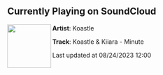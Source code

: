 ## Currently Playing on SoundCloud

[<img align="left" width="100" src="https://i1.sndcdn.com/artworks-5QLeW1EHNuccmw1B-0zSPnA-t500x500.jpg">](https://soundcloud.com/koastle/koastle-kiiara-minute)

**Artist**: Koastle 

**Track**: Koastle & Kiiara - Minute

Last updated at 08/24/2023 12:00
